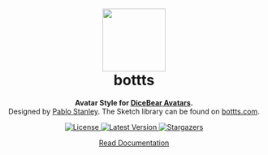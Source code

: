 <h1 align="center"><img src="https://avatars.dicebear.com/api/bottts/1.svg" width="124" /> <br />bottts</h1>
<p align="center">
  <strong>Avatar Style for <a href="https://avatars.dicebear.com/">DiceBear Avatars</a>.</strong><br />
  Designed by <a href="https://twitter.com/pablostanley">Pablo Stanley</a>. The Sketch library can be found on
<a href="https://bottts.com/">bottts.com</a>.
</p>

<p align="center">
    <a href="https://github.com/dicebear/avatars/blob/master/LICENSE" target="_blank">
        <img src="https://img.shields.io/github/license/dicebear/avatars.svg?style=flat-square" alt="License">
    </a>
    <a href="https://www.npmjs.com/package/@dicebear/avatars-bottts-sprites" target="_blank-sprites">
        <img src="https://img.shields.io/npm/v/@dicebear/avatars-bottts-sprites.svg?style=flat-square" alt="Latest Version">
    </a>
    <a href="https://github.com/dicebear/avatars/stargazers" target="_blank">
        <img src="https://img.shields.io/github/stars/dicebear/avatars?style=flat-square" alt="Stargazers">
    </a>
</p>

<p align="center">
  <a href="https://avatars.dicebear.com/styles/bottts">
    Read Documentation
  </a>
</p>
